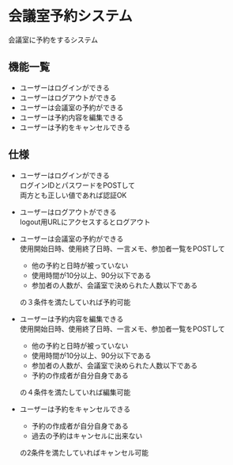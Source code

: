 # 会議室予約システム
会議室に予約をするシステム

## 機能一覧
- ユーザーはログインができる
- ユーザーはログアウトができる
- ユーザーは会議室の予約ができる
- ユーザーは予約内容を編集できる
- ユーザーは予約をキャンセルできる


## 仕様
- ユーザーはログインができる  
    ログインIDとパスワードをPOSTして  
    両方とも正しい値であれば認証OK

- ユーザーはログアウトができる  
    logout用URLにアクセスするとログアウト

- ユーザーは会議室の予約ができる   
    使用開始日時、使用終了日時、一言メモ、参加者一覧をPOSTして  
    - 他の予約と日時が被っていない
    - 使用時間が10分以上、90分以下である
    - 参加者の人数が、会議室で決められた人数以下である  

    の３条件を満たしていれば予約可能

- ユーザーは予約内容を編集できる  
    使用開始日時、使用終了日時、一言メモ、参加者一覧をPOSTして  
    - 他の予約と日時が被っていない
    - 使用時間が10分以上、90分以下である
    - 参加者の人数が、会議室で決められた人数以下である  
    - 予約の作成者が自分自身である
    
    の４条件を満たしていれば編集可能

- ユーザーは予約をキャンセルできる  
    - 予約の作成者が自分自身である
    - 過去の予約はキャンセルに出来ない
      
    の2条件を満たしていればキャンセル可能
   


